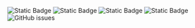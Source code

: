 ![Static Badge](https://img.shields.io/badge/blacklists-60-000000) ![Static Badge](https://img.shields.io/badge/blacklisted-3041174-cc0000) ![Static Badge](https://img.shields.io/badge/whitelisted-2242-00CC00) ![Static Badge](https://img.shields.io/badge/streaming_blacklist-28107-000000) ![GitHub issues](https://img.shields.io/github/issues/fabriziosalmi/blacklists)

